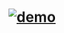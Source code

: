# [![demo](https://github.com/polis-dev/gha-experiments/actions/workflows/demo.yml/badge.svg)](https://github.com/polis-dev/gha-experiments/actions/workflows/demo.yml)
